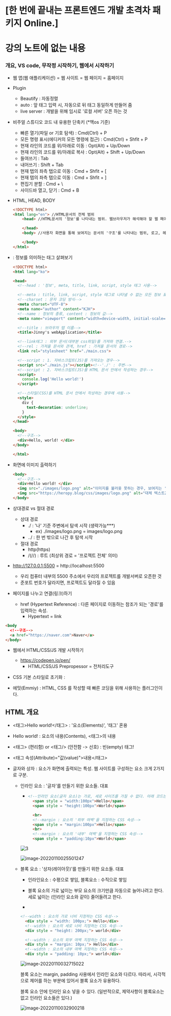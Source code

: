 # [한 번에 끝내는 프론트엔드 개발 초격차 패키지 Online.]

# 강의 노트에 없는 내용



### 개요, VS code, 무작정 시작하기, 웹에서 시작하기

- 웹 앱(웹 애플리케이션) = 웹 사이트 = 웹 페이지 = 홈페이지

- Plugin

  - Beautify : 자동정렬
  - auto : 앞 태그 입력 시, 자동으로 뒤 태그 동일하게 만들어 줌
  - live server : 개발을 위해 임시로 '로컬 서버' 오픈 하는 것

- 비주얼 스튜디오 코드 내 유용한 단축키 (*맥os 기준)

  - 빠른 열기(파일 or 기호 탐색) : Cmd(Ctrl) + P
  - 모든 명령 표시(에디커의 모든 명령에 접근) : Cmd(Ctrl) + Shfit + P
  - 현재 라인의 코드를 위/아래로 이동 : Opt(Alt) + Up/Down
  - 현재 라인의 코드를 위/아래로 복사 : Opt(Alt) + Shift + Up/Down
  - 들여쓰기 : Tab
  - 내어쓰기 : Shift + Tab
  - 현재 탭의 좌측 탭으로 이동 : Cmd + Shfit + [
  - 현재 탭의 좌측 탭으로 이동 : Cmd + Shfit + ]
  - 편집기 분할 : Cmd + \
  - 사이드바 열고, 닫기 : Cmd + B

- HTML, HEAD, BODY

  ```html
  <!DOCTYPE html>
  <html lang="en"> //HTML문서의 전체 범위
      <head> //HTML문서의 '정보'를 나타내는 범위. 웹브라우저가 해석해야 할 웹 페이지의 제목, 설명, 사용할 파일 위치, 스타일(CSS)같은 보이지 않는 정보를 작성하는 범위
  
      </head>
      <body> //사용자 화면을 통해 보여지는 문서의 '구조'를 나타내는 범위, 로고, 헤더, 푸터, 내비게이션, 메뉴, 버튼, 이미지 같은 웹 페이지의 보여지는 구조를 작성하는 범위.
  
      </body>
  </html>
  ```

- <head></head> : 정보를 의미하는 태그 살펴보기

  ```html
  <!DOCTYPE html>
  <html lang="ko">
  
  <head>
    <!--head : '정보', meta, title, link, script, style 태그 사용-->
  
    <!--meta : title, link, script, style 태그로 나타낼 수 없는 모든 정보 표현시-->
    <!--charset : 문자 코딩 방식-->
    <meta charset="UTF-8">
    <meta name="author" content="KJH">
    <!--name : 정보의 종류, content : 정보의 값-->
    <meta name="viewport" content="width=device-width, initial-scale=1.0">
  
    <!--title : 브라우저 탭 이름-->
    <title>Jinny's webApplication</title>
  
    <!--link태그 : 외부 문서(대부분 css파일)를 가져와 연결.-->
    <!--rel : 가져올 문서와 관계, href : 가져올 문서의 경로-->
    <link rel="stylesheet" href="./main.css">
  
    <!--script : 1. 자바스크립트(JS)를 가져오는 경우-->
    <script src="./main.js"></script><!--'./' : 주변-->
    <!--script : 2. 자바스크립트(JS)를 HTML 문서 안에서 작성하는 경우-->
    <script>
      console.log('Hello world!')
    </script>
  
    <!--스타일(CSS)를 HTML 문서 안에서 작성하는 경우에 사용-->
    <style>
      div {
        text-decoration: underline;
      }
    </style>
  </head>
  
  <body>
    <!--구조-->
    <div>Hello, world! </div>
  </body>
  
  </html>
  ```

- 화면에 이미지 출력하기

  ```html
  <body>
    <!--구조-->
    <div>Hello world! </div>
    <img src="./images/logo.png" alt="이미지를 불러옺 못하는 경우, 보여지는 '대체 텍스트'">
    <img src="https://heropy.blog/css/images/logo.png" alt="대체 텍스트2">
  </body>
  ```

  

- 상대경로 vs 절대 경로  

  - 상대 경로
    - ./ : '나' 기준 주변에서 탐색 시작 (생략가능***)
      - ex) ./images/logo.png = images/logo.png
    - ../ : 한 번 밖으로 나간 후 탐색 시작
  - 절대 경로
    - http(https)
    - /(//) : 루트 (최상위 경로 = '프로젝트 전체' 의미)

- http://127.0.0.1:5500 = http://localhost:5500

  - 우리 컴퓨터 내부의 5500 주소에서 우리의 프로젝트를 개발서버로 오픈한 것
  - 준포트 번호가 달라지면, 프로젝트도 달라질 수 있음

- 페이지를 나누고 연결(링크)하기

  - href (Hypertext Reference) : 다른 페이지로 이동하는 참조가 되는 '경로'를 입력하는 속성.
    - Hypertext = link

```html
<body
  <!--구조-->
  <a href="https://naver.com">Naver</a>
</body>
```

- 웹에서 HTML/CSS/JS 개발 시작하기

  - https://codepen.io/pen/
    - HTML/CSS/JS Prepropessor = 전처리도구

- CSS 기본 스타일로 초기화 : 
  <link rel="stylesheet" href="https://cdn.jsdelivr.net/npm/reset-css@5.0.1/reset.min.css">

- 에밋(Emmiy) : HTML, CSS 를 작성할 때 빠른 코딩을 위해 사용하는 플러그인이다.

  

## HTML 개요

- <태그>Hello world!</태그> : '요소(Elements)', '태그' 혼용

- Hello world! : 요소의 내용(Contents), <태그>의 내용

- <태그> (편리함) or <태그/> (안전함 -> 선호) : 빈(empty) 태그!

- <태그 속성(Attribute)="값(value)">내용</태그>  

- 글자와 상자 : 요소가 화면에 출력되는 특성. 웹 사이트를 구성하는 요소 크게 2가지로 구분.

  - 인라인 요소  : '글자'를 만들기 위한 요소들. 대표 <span></span>

    - ```html
      <!--인라인 요소(글자 요소)는 가로, 세로 사이즈를 가질 수 없다. 아래 코드는 반응 없음-->
        <span style = "width:100px">Hello</span>
        <span style = "height:100px">World</span>
      
        <br>
        <!--margin : 요소의 '외부 여백'을 지정하는 CSS 속성-->
        <span style = "margin:100px">Hello</span>
        <br>
        <!--margin : 요소의 '내부' 여백'을 지정하는 CSS 속성-->
        <span style = "padding:10px">World</span>
      ```

    ![3](C:\Users\skess\Desktop\3.PNG)

    ![image-20220110025501247](C:\Users\skess\AppData\Roaming\Typora\typora-user-images\image-20220110025501247.png)

    

    

  - 블록 요소 : '상자(레이아웃)'를 만들기 위한 요소들. 대표 <div></div>

    - 인라인요소 : 수평으로 쌓임, 블록요소 : 수직으로 쌓임

    - 블록 요소의 가로 넓이는 부모 요소의 크기만큼 자동으로 늘어나려고 한다. 세로 넓이는 (인라인 요소와 같이) 줄어들려고 한다. 

    - 

      ```html
      <!--width : 요소의 가로 너비 지정하는 CSS 속성-->
        <div style = "width: 100px;"> Hello</div>
        <!--width : 요소의 세로 너비 지정하는 CSS 속성-->
        <div style = "height: 200px;"> world</div>
      
        <!--width : 요소의 외부 여백 지정하는 CSS 속성-->
        <div style = "margin: 10px;"> Hello</div>
        <!--width : 요소의 내부 여백 지정하는 CSS 속성-->
        <div style = "padding: 10px;"> world</div>
      ```

      ![image-20220110032715022](C:\Users\skess\AppData\Roaming\Typora\typora-user-images\image-20220110032715022.png)

      블록 요소는 margin, padding 사용에서 인라인 요소와 다르다. 따라서, 시각적으로 제어를 하는 부분에 있어서 블록 요소가 유용하다.

      

      블록 요소 안에 인라인 요소 넣을 수 있다. (일반적으로,  제약사항이 블록요소는 없고 인라인 요소들은 있다.)

    ![image-20220110032900218](C:\Users\skess\AppData\Roaming\Typora\typora-user-images\image-20220110032900218.png)

    

  
